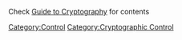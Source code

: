 Check [Guide to Cryptography](Guide_to_Cryptography "wikilink") for
contents

[Category:Control](Category:Control "wikilink") [Category:Cryptographic
Control](Category:Cryptographic_Control "wikilink")